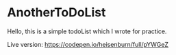 # AnotherToDoList


Hello, this is a simple todoList which I wrote for practice. 

Live version: https://codepen.io/heisenburn/full/pYWGeZ
